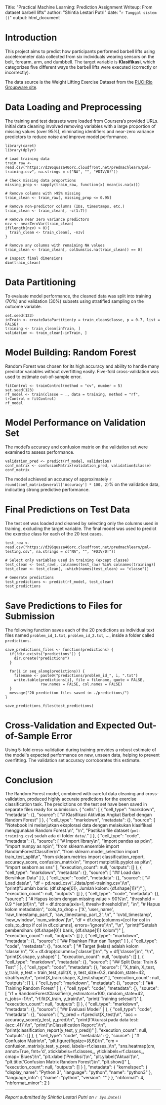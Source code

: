 Title: "Practical Machine Learning: Prediction Assignment Writeup: From dataset barbell lifts"
author: "Shintia Lestari Putri"
date: "`r Tanggal sistem ()`"
output: html_document

# Introduction

This project aims to predict how participants performed barbell lifts using accelerometer data collected from six individuals wearing sensors on the belt, forearm, arm, and dumbbell. The target variable is **Klasifikasi**, which categorizes five different ways the barbell lifts were executed (correctly or incorrectly).

The data source is the Weight Lifting Exercise Dataset from the [PUC-Rio Groupware site](http://web.archive.org/web/20161224072740/http:/groupware.les.inf.puc-rio.br/har).

# Data Loading and Preprocessing

The training and test datasets were loaded from Coursera’s provided URLs. Initial data cleaning involved removing variables with a large proportion of missing values (over 95%), eliminating identifiers and near-zero variance predictors to reduce noise and improve model performance.

```{r load-data, echo=TRUE, message=FALSE, warning=FALSE}
library(caret)
library(dplyr)

# Load training data
train_raw <- read.csv("https://d396qusza40orc.cloudfront.net/predmachlearn/pml-training.csv", na.strings = c("NA", "", "#DIV/0!"))

# Check missing data proportions
missing_prop <- sapply(train_raw, function(x) mean(is.na(x)))

# Remove columns with >95% missing
train_clean <- train_raw[, missing_prop <= 0.95]

# Remove non-predictor columns (IDs, timestamps, etc.)
train_clean <- train_clean[, -c(1:7)]

# Remove near zero variance predictors
nzv <- nearZeroVar(train_clean)
if(length(nzv) > 0){
  train_clean <- train_clean[, -nzv]
}

# Remove any columns with remaining NA values
train_clean <- train_clean[, colSums(is.na(train_clean)) == 0]

# Inspect final dimensions
dim(train_clean)
```

# Data Partitioning

To evaluate model performance, the cleaned data was split into training (70%) and validation (30%) subsets using stratified sampling on the outcome variable.

```{r partition-data, echo=TRUE}
set.seed(123)
inTrain <- createDataPartition(y = train_clean$classe, p = 0.7, list = FALSE)
training <- train_clean[inTrain, ]
validation <- train_clean[-inTrain, ]
```

# Model Building: Random Forest

Random Forest was chosen for its high accuracy and ability to handle many predictor variables without overfitting easily. Five-fold cross-validation was used to estimate out-of-sample error.

```{r train-model, echo=TRUE, message=FALSE}
fitControl <- trainControl(method = "cv", number = 5)
set.seed(123)
rf_model <- train(classe ~ ., data = training, method = "rf", trControl = fitControl)
rf_model
```

# Model Performance on Validation Set

The model’s accuracy and confusion matrix on the validation set were examined to assess performance.

```{r validate-model, echo=TRUE}
validation_pred <- predict(rf_model, validation)
conf_matrix <- confusionMatrix(validation_pred, validation$classe)
conf_matrix
```

The model achieved an accuracy of approximately `r round(conf_matrix$overall['Accuracy'] * 100, 2)`% on the validation data, indicating strong predictive performance.

# Final Predictions on Test Data

The test set was loaded and cleaned by selecting only the columns used in training, excluding the target variable. The final model was used to predict the exercise class for each of the 20 test cases.

```{r predict-test, echo=TRUE}
test_raw <- read.csv("https://d396qusza40orc.cloudfront.net/predmachlearn/pml-testing.csv", na.strings = c("NA", "", "#DIV/0!"))

# Select only variables used in training (except classe)
test_clean <- test_raw[, colnames(test_raw) %in% colnames(training)]
test_clean <- test_clean[, -which(names(test_clean) == "classe")]

# Generate predictions
test_predictions <- predict(rf_model, test_clean)
test_predictions
```

# Save Predictions to Files for Submission

The following function saves each of the 20 predictions as individual text files named `problem_id_1.txt`, `problem_id_2.txt`, ..., inside a folder called `predictions`.

```{r save-predictions, echo=TRUE}
save_predictions_files <- function(predictions) {
  if(!dir.exists("predictions")) {
    dir.create("predictions")
  }
  
  for(i in seq_along(predictions)) {
    filename <- paste0("predictions/problem_id_", i, ".txt")
    write.table(predictions[i], file = filename, quote = FALSE,
                row.names = FALSE, col.names = FALSE)
  }
  message("20 prediction files saved in ./predictions/")
}

save_predictions_files(test_predictions)
```

# Cross-Validation and Expected Out-of-Sample Error

Using 5-fold cross-validation during training provides a robust estimate of the model's expected performance on new, unseen data, helping to prevent overfitting. The validation set accuracy corroborates this estimate.

# Conclusion

The Random Forest model, combined with careful data cleaning and cross-validation, produced highly accurate predictions for the exercise classification task. The predictions on the test set have been saved in separate files ready for submission.
{
 "cells": [
  {
   "cell_type": "markdown",
   "metadata": {},
   "source": [
    "# Klasifikasi Aktivitas Angkat Barbel dengan Random Forest"
   ]
  },
  {
   "cell_type": "markdown",
   "metadata": {},
   "source": [
    "Notebook ini melanjutkan eksplorasi data dengan melakukan klasifikasi menggunakan Random Forest.\n",
    "\n",
    "Pastikan file dataset (`pml-training.csv`) sudah ada di folder `data/`."
   ]
  },
  {
   "cell_type": "code",
   "metadata": {},
   "source": [
    "# Import library\n",
    "import pandas as pd\n",
    "import numpy as np\n",
    "from sklearn.ensemble import RandomForestClassifier\n",
    "from sklearn.model_selection import train_test_split\n",
    "from sklearn.metrics import classification_report, accuracy_score, confusion_matrix\n",
    "import matplotlib.pyplot as plt\n",
    "import seaborn as sns"
   ],
   "execution_count": null,
   "outputs": []
  },
  {
   "cell_type": "markdown",
   "metadata": {},
   "source": [
    "## Load dan Bersihkan Data"
   ]
  },
  {
   "cell_type": "code",
   "metadata": {},
   "source": [
    "# Load data\n",
    "df = pd.read_csv('../data/pml-training.csv')\n",
    "print(f\"Jumlah baris: {df.shape[0]}, Jumlah kolom: {df.shape[1]}\")"
   ],
   "execution_count": null,
   "outputs": []
  },
  {
   "cell_type": "code",
   "metadata": {},
   "source": [
    "# Hapus kolom dengan missing value > 90%\n",
    "threshold = 0.9 * len(df)\n",
    "df = df.dropna(axis=1, thresh=threshold)\n",
    "\n",
    "# Hapus kolom metadata\n",
    "cols_to_drop = ['X', 'user_name', 'raw_timestamp_part_1', 'raw_timestamp_part_2', \n",
    "                'cvtd_timestamp', 'new_window', 'num_window']\n",
    "df = df.drop(columns=[col for col in cols_to_drop if col in df.columns], errors='ignore')\n",
    "\n",
    "print(f\"Setelah pembersihan: {df.shape[0]} baris, {df.shape[1]} kolom\")"
   ],
   "execution_count": null,
   "outputs": []
  },
  {
   "cell_type": "markdown",
   "metadata": {},
   "source": [
    "## Pisahkan Fitur dan Target"
   ]
  },
  {
   "cell_type": "code",
   "metadata": {},
   "source": [
    "# Target (kelas) adalah kolom 'classe'\n",
    "X = df.drop(columns=['classe'])\n",
    "y = df['classe']\n",
    "\n",
    "print(X.shape, y.shape)"
   ],
   "execution_count": null,
   "outputs": []
  },
  {
   "cell_type": "markdown",
   "metadata": {},
   "source": [
    "## Split Data: Train & Test"
   ]
  },
  {
   "cell_type": "code",
   "metadata": {},
   "source": [
    "X_train, X_test, y_train, y_test = train_test_split(X, y, test_size=0.2, random_state=42, stratify=y)\n",
    "print(X_train.shape, X_test.shape)"
   ],
   "execution_count": null,
   "outputs": []
  },
  {
   "cell_type": "markdown",
   "metadata": {},
   "source": [
    "## Training Random Forest"
   ]
  },
  {
   "cell_type": "code",
   "metadata": {},
   "source": [
    "rf = RandomForestClassifier(n_estimators=100, random_state=42, n_jobs=-1)\n",
    "rf.fit(X_train, y_train)\n",
    "print('Training selesai!')"
   ],
   "execution_count": null,
   "outputs": []
  },
  {
   "cell_type": "markdown",
   "metadata": {},
   "source": [
    "## Evaluasi Model"
   ]
  },
  {
   "cell_type": "code",
   "metadata": {},
   "source": [
    "y_pred = rf.predict(X_test)\n",
    "acc = accuracy_score(y_test, y_pred)\n",
    "print(f'Akurasi pada data test: {acc:.4f}')\n",
    "print('\\nClassification Report:')\n",
    "print(classification_report(y_test, y_pred))"
   ],
   "execution_count": null,
   "outputs": []
  },
  {
   "cell_type": "code",
   "metadata": {},
   "source": [
    "# Confusion Matrix\n",
    "plt.figure(figsize=(8,6))\n",
    "cm = confusion_matrix(y_test, y_pred, labels=rf.classes_)\n",
    "sns.heatmap(cm, annot=True, fmt='d', xticklabels=rf.classes_, yticklabels=rf.classes_, cmap='Blues')\n",
    "plt.xlabel('Prediksi')\n",
    "plt.ylabel('Aktual')\n",
    "plt.title('Confusion Matrix Random Forest')\n",
    "plt.show()"
   ],
   "execution_count": null,
   "outputs": []
  }
 ],
 "metadata": {
  "kernelspec": {
   "display_name": "Python 3",
   "language": "python",
   "name": "python3"
  },
  "language_info": {
   "name": "python",
   "version": ""
  }
 },
 "nbformat": 4,
 "nbformat_minor": 2
}

---
*Report submitted by Shintia Lestari Putri on `r Sys.Date()`*
